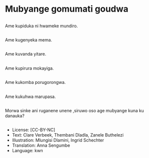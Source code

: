 # Mubyange gomumati goudwa

##
Ame kupiduka ni hwameke mundiro.

##
Ame kugenyeka mema.

##
Ame kuvanda yitare.

##
Ame kupirura mokayiga.

##
Ame kukomba porugorongwa.

##
Ame kukuhwa marupasa.

##
Morwa sinke ani ruganene unene ,siruwo oso age mubyange kuna ku danauka?

##
* License: [CC-BY-NC]
* Text: Clare Verbeek, Thembani Dladla, Zanele Buthelezi
* Illustration: Mlungisi Dlamini, Ingrid Schechter
* Translation: Anna Sengumbe
* Language: kwn
